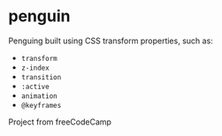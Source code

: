 # penguin
Penguing built using CSS transform properties, such as: 
- <code>transform</code>
- <code>z-index</code>
- <code>transition</code>
- <code>:active</code>
- <code>animation</code>
- <code>@keyframes</code>

Project from freeCodeCamp
